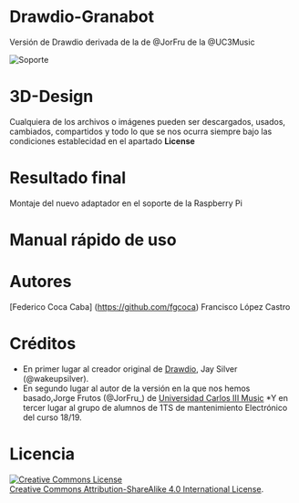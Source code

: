 # Drawdio-Granabot
Versión de Drawdio derivada de la de @JorFru de la @UC3Music

![Soporte]()


# **3D-Design**
Cualquiera de los archivos o imágenes pueden ser descargados, usados, cambiados, compartidos y todo lo que se nos ocurra siempre bajo las condiciones establecidad en el apartado **License**

# **Resultado final**

Montaje del nuevo adaptador en el soporte de la Raspberry Pi


# **Manual rápido de uso**

# **Autores**

[Federico Coca Caba] (https://github.com/fgcoca)
Francisco López Castro

# **Créditos**
  * En primer lugar al creador original de [Drawdio](https://drawdio.com/), Jay Silver (@wakeupsilver).
  * En segundo lugar al autor de la versión en la que nos hemos basado,Jorge Frutos (@JorFru_) de [Universidad Carlos III Music](https://github.com/UC3Music/drawdio)
  *Y en tercer lugar al grupo de alumnos de 1TS de mantenimiento Electrónico del curso 18/19.

# **Licencia**
<a rel="license" href="http://creativecommons.org/licenses/by-sa/4.0/"><img alt="Creative Commons License" style="border-width:0" src="https://i.creativecommons.org/l/by-sa/4.0/88x31.png" /></a><br /> <a rel="license" href="http://creativecommons.org/licenses/by-sa/4.0/">Creative Commons Attribution-ShareAlike 4.0 International License</a>.

